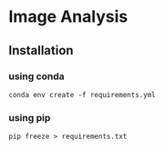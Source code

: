 # Image Analysis
## Installation
### using conda
```
conda env create -f requirements.yml
```

### using pip
```
pip freeze > requirements.txt
```
